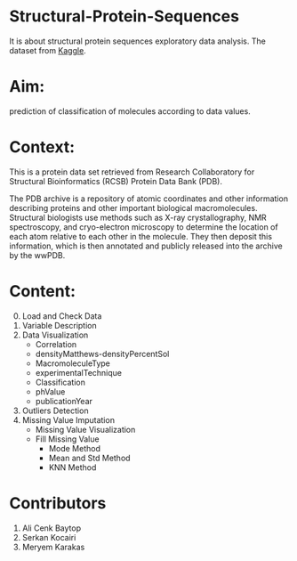 # Structural-Protein-Sequences
It is about structural protein sequences exploratory data analysis. The dataset from [Kaggle](https://www.kaggle.com/shahir/protein-data-set).
# Aim:
prediction of classification of molecules according to data values.

# Context:
This is a protein data set retrieved from Research Collaboratory for Structural Bioinformatics (RCSB) Protein Data Bank (PDB).

The PDB archive is a repository of atomic coordinates and other information describing proteins and other important biological macromolecules. Structural biologists use methods such as X-ray crystallography, NMR spectroscopy, and cryo-electron microscopy to determine the location of each atom relative to each other in the molecule. They then deposit this information, which is then annotated and publicly released into the archive by the wwPDB.

# Content:
0. Load and Check Data
1. Variable Description
2. Data Visualization
   * Correlation
   * densityMatthews-densityPercentSol
   * MacromoleculeType
   * experimentalTechnique
   * Classification
   * phValue
   * publicationYear
3. Outliers Detection
4. Missing Value Imputation
    * Missing Value Visualization
    * Fill Missing Value
      * Mode Method
      * Mean and Std Method
      * KNN Method
            
# Contributors
1. Ali Cenk Baytop
2. Serkan Kocairi
3. Meryem Karakas
